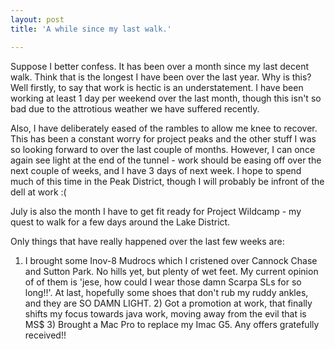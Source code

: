 ```yaml
---
layout: post
title: 'A while since my last walk.'

---
```


Suppose I better confess. It has been over a month since my last decent walk.
Think that is the longest I have been over the last year. Why is this? Well
firstly, to say that work is hectic is an understatement. I have been working at
least 1 day per weekend over the last month, though this isn't so bad due to the
attrotious weather we have suffered recently.

Also, I have deliberately eased of the rambles to allow me knee to recover. This
has been a constant worry for project peaks and the other stuff I was so looking
forward to over the last couple of months. However, I can once again see light
at the end of the tunnel - work should be easing off over the next couple of
weeks, and I have 3 days of next week. I hope to spend much of this time in the
Peak District, though I will probably be infront of the dell at work :(

July is also the month I have to get fit ready for Project Wildcamp - my quest
to walk for a few days around the Lake District.

Only things that have really happened over the last few weeks are:

1) I brought some Inov-8 Mudrocs which I cristened over Cannock Chase and Sutton
Park. No hills yet, but plenty of wet feet. My current opinion of of them is
'jese, how could I wear those damn Scarpa SLs for so long!!'. At last, hopefully
some shoes that don't rub my ruddy ankles, and they are SO DAMN LIGHT.  2) Got a
promotion at work, that finally shifts my focus towards java work, moving away
from the evil that is MS$ 3) Brought a Mac Pro to replace my Imac G5. Any offers
gratefully received!!
